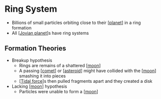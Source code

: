 # Ring System

- Billions of small particles orbiting close to their [[planet]] in a ring formation
- All [[Jovian planet]]s have ring systems

## Formation Theories

- Breakup hypothesis
  - Rings are remains of a shattered [[moon]]
  - A passing [[comet]] or [[asteroid]] might have collided with the [[moon]] smashing it into pieces
  - [[Tidal force]]s then pulled fragments apart and they created a disk
- Lacking [[moon]] hypothesis
  - Particles were unable to form a [[moon]]

[//begin]: # "Autogenerated link references for markdown compatibility"
[planet]: planet "Planet"
[Jovian planet]: jovian-planet "Jovian Planet"
[moon]: moon "Moon"
[comet]: comet "Comet"
[asteroid]: asteroid "Asteroid"
[moon]: moon "Moon"
[Tidal force]: tidal-force "Tidal Force"
[moon]: moon "Moon"
[moon]: moon "Moon"
[//end]: # "Autogenerated link references"